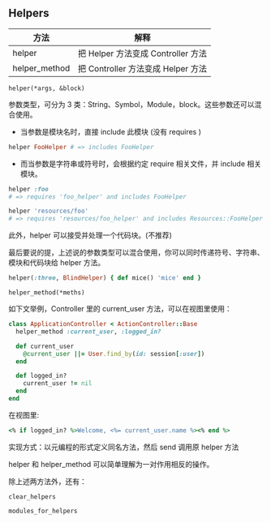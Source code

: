 ## Helpers

| 方法 | 解释 |
| -- | -- |
| helper | 把 Helper 方法变成 Controller 方法 |
| helper_method | 把 Controller 方法变成 Helper 方法 |

`helper(*args, &block)`

参数类型，可分为 3 类：String、Symbol，Module，block。这些参数还可以混合使用。

- 当参数是模块名时，直接 include 此模块 (没有 requires )

```ruby
helper FooHelper # => includes FooHelper
```

- 而当参数是字符串或符号时，会根据约定 require 相关文件，并 include 相关模块。

```ruby
helper :foo
# => requires 'foo_helper' and includes FooHelper

helper 'resources/foo'
# => requires 'resources/foo_helper' and includes Resources::FooHelper
```

此外，helper 可以接受并处理一个代码块。(不推荐)

最后要说的提，上述说的参数类型可以混合使用，你可以同时传递符号、字符串、模块和代码块给 helper 方法。

```ruby
helper(:three, BlindHelper) { def mice() 'mice' end }
```

`helper_method(*meths)`

如下文举例，Controller 里的 current_user 方法，可以在视图里使用：

```ruby
class ApplicationController < ActionController::Base
  helper_method :current_user, :logged_in?

  def current_user
    @current_user ||= User.find_by(id: session[:user])
  end

  def logged_in?
    current_user != nil
  end
end
```

在视图里:

```ruby
<% if logged_in? %>Welcome, <%= current_user.name %><% end %>
```

实现方式：以元编程的形式定义同名方法，然后 send 调用原 helper 方法

helper 和 helper_method 可以简单理解为一对作用相反的操作。

除上述两方法外，还有：

```
clear_helpers

modules_for_helpers
```
